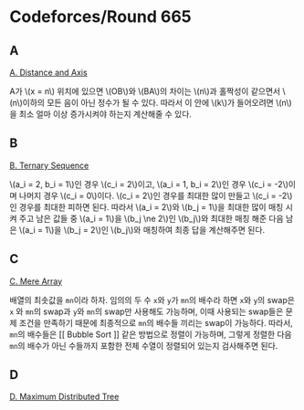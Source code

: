 # Codeforces/Round 665

## A
[A. Distance and Axis](https://codeforces.com/contest/1401/problem/A)

A가 \\(x = n\\) 위치에 있으면 \\(OB\\)와 \\(BA\\)의 차이는 \\(n\\)과 홀짝성이 같으면서 \\(n\\)이하의 모든 음이 아닌 정수가 될 수 있다. 따라서 이 안에 \\(k\\)가 들어오려면 \\(n\\)을 최소 얼마 이상 증가시켜야 하는지 계산해줄 수 있다.

## B
[B. Ternary Sequence](https://codeforces.com/contest/1401/problem/B)

\\(a_i = 2, b_i = 1\\)인 경우 \\(c_i = 2\\)이고, \\(a_i = 1, b_i = 2\\)인 경우 \\(c_i = -2\\)이며 나머지 경우 \\(c_i = 0\\)이다. \\(c_i = 2\\)인 경우를 최대한 많이 만들고 \\(c_i = -2\\)인 경우를 최대한 피하면 된다.
따라서 \\(a_i = 2\\)와 \\(b_j = 1\\)을 최대한 많이 매칭 시켜 주고 남은 값들 중 \\(a_i = 1\\)을 \\(b_j \ne 2\\)인 \\(b_j\\)와 최대한 매칭 해준 다음 남은 \\(a_i = 1\\)을 \\(b_j = 2\\)인 \\(b_j\\)와 매칭하여 최종 답을 계산해주면 된다.

## C
[C. Mere Array](https://codeforces.com/contest/1401/problem/C)

배열의 최솟값을 `mn`이라 하자. 임의의 두 수 `x`와 `y`가 `mn`의 배수라 하면 `x`와 `y`의 swap은 `x` 와 `mn`의 swap과 `y`와 `mn`의 swap만 사용해도 가능하며, 이때 사용되는 swap들은 문제 조건을 만족하기 때문에 최종적으로 `mn`의 배수들 끼리는 swap이 가능하다.
따라서, `mn`의 배수들은 [[ Bubble Sort ]] 같은 방법으로 정렬이 가능하며, 그렇게 정렬한 다음 `mn`의 배수가 아닌 수들까지 포함한 전체 수열이 정렬되어 있는지 검사해주면 된다.

## D
[D. Maximum Distributed Tree](https://codeforces.com/contest/1401/problem/D)

